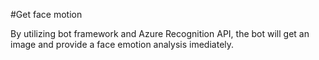 #Get face motion

By utilizing bot framework and Azure Recognition API, the bot will get an image and provide a face emotion analysis imediately.
